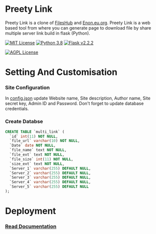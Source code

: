 

# Preety Link

Preety Link is a clone of <a href="https://b1.fileshub.cfd/">FilesHub</a> and <a href="https://enon.eu.org/">Enon.eu.org</a>. Preety Link is a web based tool from where you can generate page to download file by share multiple server link build in flask (Python).


[![MIT License](https://img.shields.io/badge/License-MIT-green.svg)](https://choosealicense.com/licenses/mit/)
[![Python 3.8](https://img.shields.io/badge/Python-v3.8-blue)](https://www.python.org/downloads/release/python-380/)
[![Flask v2.2.2](https://img.shields.io/badge/Flask-v2.2.2-yellowgreen)](https://pypi.org/project/Flask/)

[![AGPL License](https://img.shields.io/badge/JQuery-v3.6.1-orange)](https://jquery.com/download/)




# Setting And Customisation
### Site Configuration
In [config.json](https://github.com/NonSenseHacker/preety-link/blob/main/config.json) update Website name, Site description, Author name, Site secret key, Admin ID and Password. Don't forget to update database credentials.

### Create Databse
```sql
CREATE TABLE `multi_link` (
  `id` int(11) NOT NULL,
  `file_url` varchar(10) NOT NULL,
  `Date` date NOT NULL,
  `file_name` text NOT NULL,
  `file_ext` text NOT NULL,
  `file_size` int(11) NOT NULL,
  `size_ext` text NOT NULL,
  `Server_1` varchar(255) DEFAULT NULL,
  `Server_2` varchar(255) DEFAULT NULL,
  `Server_3` varchar(255) DEFAULT NULL,
  `Server_4` varchar(255) DEFAULT NULL,
  `Server_5` varchar(255) DEFAULT NULL
);
```
# Deployment
### [Read Documentation](https://flask.palletsprojects.com/en/2.0.x/deploying/)
